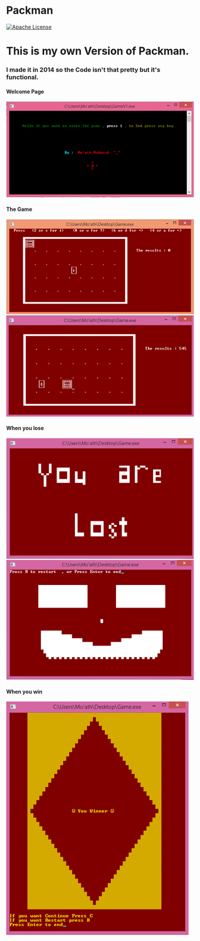 # Packman


[![Apache License](https://img.shields.io/badge/license-Apache%202.0-${1:orange}.svg)](LICENSE)



# This is my own Version of Packman.

### I made it in 2014 so the Code isn't that pretty but it's functional.


#### Welcome Page
![](pictures/Welcome.png)

#### The Game
![](pictures/Start.png)
![](pictures/Play.png)

#### When you lose

![](pictures/Lost-1.png)
![](pictures/Lost-2.png)

#### When you win
![](pictures/Winner.png)
